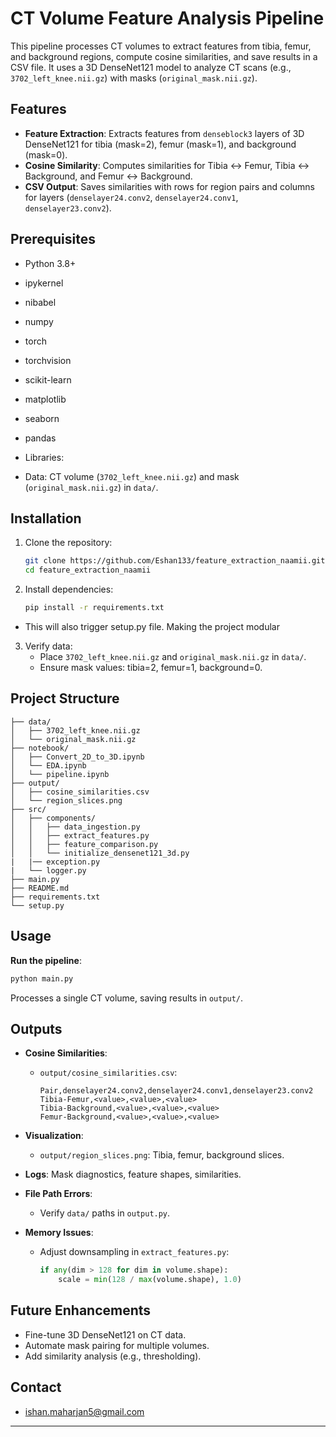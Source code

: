 
# CT Volume Feature Analysis Pipeline

This pipeline processes CT volumes to extract features from tibia, femur, and background regions, compute cosine similarities, and save results in a CSV file. It uses a 3D DenseNet121 model to analyze CT scans (e.g., `3702_left_knee.nii.gz`) with masks (`original_mask.nii.gz`).

## Features

- **Feature Extraction**: Extracts features from `denseblock3` layers of 3D DenseNet121 for tibia (mask=2), femur (mask=1), and background (mask=0).
- **Cosine Similarity**: Computes similarities for Tibia ↔ Femur, Tibia ↔ Background, and Femur ↔ Background.
- **CSV Output**: Saves similarities with rows for region pairs and columns for layers (`denselayer24.conv2`, `denselayer24.conv1`, `denselayer23.conv2`).

## Prerequisites

- Python 3.8+
- ipykernel
- nibabel
- numpy
- torch
- torchvision
- scikit-learn
- matplotlib
- seaborn
- pandas
- Libraries:
  
- Data: CT volume (`3702_left_knee.nii.gz`) and mask (`original_mask.nii.gz`) in `data/`.

## Installation

1. Clone the repository:
   ```bash
   git clone https://github.com/Eshan133/feature_extraction_naamii.git
   cd feature_extraction_naamii
   ```

2. Install dependencies:
   ```bash
   pip install -r requirements.txt
   ```
  - This will also trigger setup.py file. Making the project modular

3. Verify data:
   - Place `3702_left_knee.nii.gz` and `original_mask.nii.gz` in `data/`.
   - Ensure mask values: tibia=2, femur=1, background=0.

## Project Structure

```
├── data/
│   ├── 3702_left_knee.nii.gz
│   └── original_mask.nii.gz
├── notebook/
│   ├── Convert_2D_to_3D.ipynb
│   └── EDA.ipynb
│   └── pipeline.ipynb
├── output/                            
│   ├── cosine_similarities.csv
│   └── region_slices.png
├── src/
│   ├── components/
│   │   ├── data_ingestion.py           
│   │   ├── extract_features.py         
│   │   ├── feature_comparison.py      
│   │   └── initialize_densenet121_3d.py 
|   |── exception.py 
|   └── logger.py   
├── main.py                         
├── README.md                        
├── requirements.txt                         
└── setup.py
```

## Usage

**Run the pipeline**:
   ```bash
   python main.py
   ```
   Processes a single CT volume, saving results in `output/`.


## Outputs

- **Cosine Similarities**:
  - `output/cosine_similarities.csv`:
    ```
    Pair,denselayer24.conv2,denselayer24.conv1,denselayer23.conv2
    Tibia-Femur,<value>,<value>,<value>
    Tibia-Background,<value>,<value>,<value>
    Femur-Background,<value>,<value>,<value>
    ```

- **Visualization**:
  - `output/region_slices.png`: Tibia, femur, background slices.

- **Logs**: Mask diagnostics, feature shapes, similarities.

- **File Path Errors**:
  - Verify `data/` paths in `output.py`.

- **Memory Issues**:
  - Adjust downsampling in `extract_features.py`:
    ```python
    if any(dim > 128 for dim in volume.shape):
        scale = min(128 / max(volume.shape), 1.0)
    ```

## Future Enhancements

- Fine-tune 3D DenseNet121 on CT data.
- Automate mask pairing for multiple volumes.
- Add similarity analysis (e.g., thresholding).


## Contact
- ishan.maharjan5@gmail.com

---